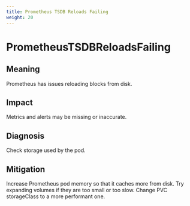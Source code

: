 ```yaml
---
title: Prometheus TSDB Reloads Failing
weight: 20
---
```


# PrometheusTSDBReloadsFailing

## Meaning

Prometheus has issues reloading blocks from disk.

## Impact

Metrics and alerts may be missing or inaccurate.

## Diagnosis

Check storage used by the pod.

## Mitigation

Increase Prometheus pod memory so that it caches more from disk.
Try expanding volumes if they are too small or too slow.
Change PVC storageClass to a more performant one.
